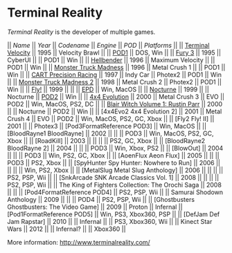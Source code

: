 # Terminal Reality

*Terminal Reality* is the developer of multiple games.

|| *Name* || *Year* || *Codename* || *Engine* || *POD* || *Platforms* ||
|| [Terminal Velocity](TerminalVelocity.md) || 1995 || Velocity Brawl || || [POD1](Pod1FormatReference.md) || DOS, Win ||
|| [Fury 3](Fury3.md) || 1995 || CyberUI || || POD1 || Win ||
|| [Hellbender](Hellbender.md) || 1996 || Maximum Velocity || || POD1 || Win ||
|| [Monster Truck Madness](MTM1.md) || 1996 || Metal Crush 1 || || POD1 || Win ||
|| [CART Precision Racing](CartPrecisionRacing.md) || 1997 || Indy Car || Photex2  || POD1 || Win ||
|| [Monster Truck Madness 2](MTM2.md) || 1998 || Metal Crush 2 || Photex2 || POD1 || Win ||
|| [Fly!](Fly1.md) || 1999 || || || [EPD](EpdFormatReference.md) || Win, MacOS ||
|| [Nocturne](Nocturne.md) || 1999 || || Nocturne || [POD2](Pod2FormatReference.md) || Win ||
|| [4x4 Evolution](4x4Evo1.md) || 2000 || Metal Crush 3 || EVO || POD2 || Win, MacOS, PS2, DC ||
|| [Blair Witch Volume 1: Rustin Parr](BlairWitch1.md) || 2000 ||  || Nocturne || POD2 ||  Win ||
|| [4x4Evo2 4x4 Evolution 2] || 2001 || Metal Crush 4 || EVO || POD2 || Win, MacOS, PS2, GC, Xbox ||
|| [Fly2 Fly! II] || 2001 || || Photex3 || [Pod3FormatReference POD3] || Win, MacOS ||
|| [BloodRayne1 BloodRayne] || 2002 || || || POD3 || Win, MacOS, PS2, GC, Xbox ||
|| [RoadKill] || 2003 || || || || PS2, GC, Xbox ||
|| [BloodRayne2 BloodRayne 2] || 2004 || || || POD3 || Win, Xbox, PS2 ||
|| [BlowOut] || 2004 || || || POD3 || Win, PS2, GC, Xbox ||
|| [AoenFlux Aeon Flux] || 2005 || || || POD3 || PS2, Xbox ||
|| [SpyHunter Spy Hunter: Nowhere to Run] || 2006 || || || || Win, PS2, Xbox ||
|| [MetalSlug Metal Slug Anthology] || 2006 || || || || PS2, PSP, Wii ||
|| [SnkArcade SNK Arcade Classics Vol. 1] || 2008 || || || || PS2, PSP, Wii ||
|| The King of Fighters Collection: The Orochi Saga || 2008 || || || [Pod4FormatReference POD4] || PS2, PSP, Wii ||
|| Samurai Shodown Anthology || 2009 || || || POD4 || PS2, PSP, Wii ||
|| [Ghostbusters Ghostbusters: The Video Game] || 2009 || Proton || Infernal || [Pod1FormatReference POD5] || Win, PS3, Xbox360, PSP ||
|| [DefJam Def Jam Rapstar] || 2010 || || Infernal || || PS3, Xbox360, Wii ||
|| Kinect Star Wars || 2012 || || Infernal? || || Xbox360 ||

More information: http://www.terminalreality.com/
